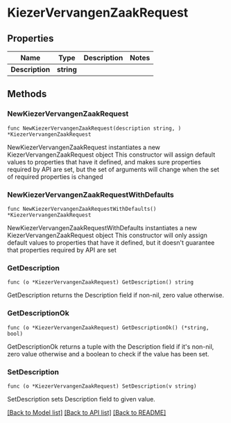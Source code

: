 # KiezerVervangenZaakRequest

## Properties

Name | Type | Description | Notes
------------ | ------------- | ------------- | -------------
**Description** | **string** |  | 

## Methods

### NewKiezerVervangenZaakRequest

`func NewKiezerVervangenZaakRequest(description string, ) *KiezerVervangenZaakRequest`

NewKiezerVervangenZaakRequest instantiates a new KiezerVervangenZaakRequest object
This constructor will assign default values to properties that have it defined,
and makes sure properties required by API are set, but the set of arguments
will change when the set of required properties is changed

### NewKiezerVervangenZaakRequestWithDefaults

`func NewKiezerVervangenZaakRequestWithDefaults() *KiezerVervangenZaakRequest`

NewKiezerVervangenZaakRequestWithDefaults instantiates a new KiezerVervangenZaakRequest object
This constructor will only assign default values to properties that have it defined,
but it doesn't guarantee that properties required by API are set

### GetDescription

`func (o *KiezerVervangenZaakRequest) GetDescription() string`

GetDescription returns the Description field if non-nil, zero value otherwise.

### GetDescriptionOk

`func (o *KiezerVervangenZaakRequest) GetDescriptionOk() (*string, bool)`

GetDescriptionOk returns a tuple with the Description field if it's non-nil, zero value otherwise
and a boolean to check if the value has been set.

### SetDescription

`func (o *KiezerVervangenZaakRequest) SetDescription(v string)`

SetDescription sets Description field to given value.



[[Back to Model list]](../README.md#documentation-for-models) [[Back to API list]](../README.md#documentation-for-api-endpoints) [[Back to README]](../README.md)



